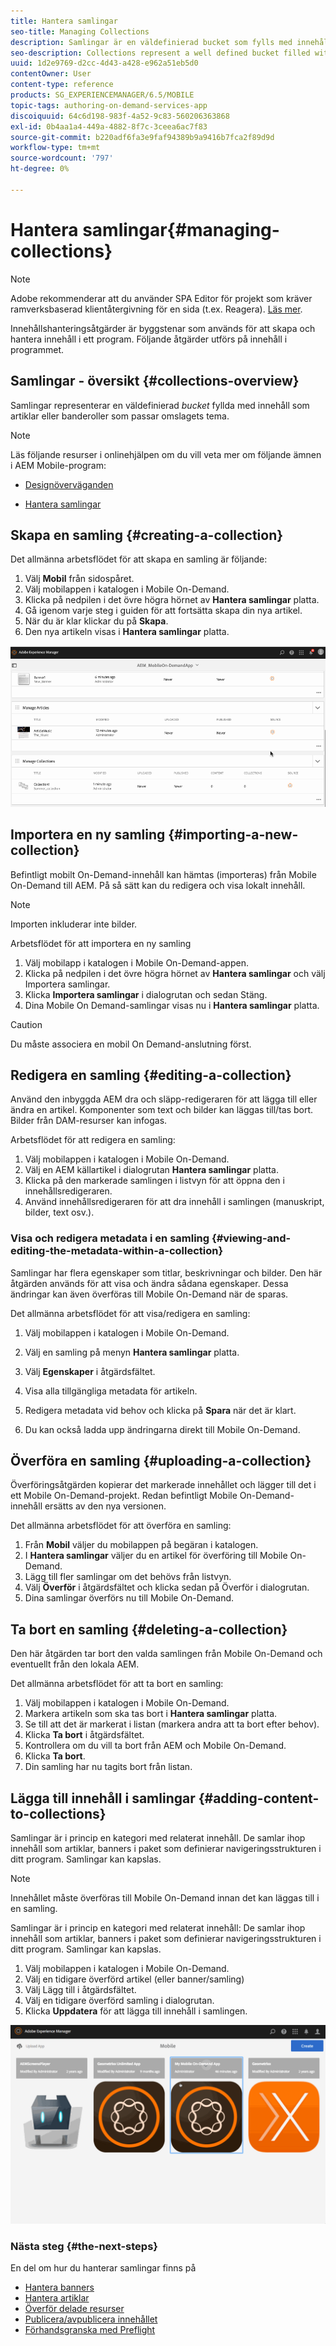 ```yaml
---
title: Hantera samlingar
seo-title: Managing Collections
description: Samlingar är en väldefinierad bucket som fylls med innehåll som artiklar eller banderoller som passar omslagets tema. Följ den här sidan om du vill veta mer.
seo-description: Collections represent a well defined bucket filled with content such as articles or banners that suits the cover's theme. Follow this page to learn more.
uuid: 1d2e9769-d2cc-4d43-a428-e962a51eb5d0
contentOwner: User
content-type: reference
products: SG_EXPERIENCEMANAGER/6.5/MOBILE
topic-tags: authoring-on-demand-services-app
discoiquuid: 64c6d198-983f-4a52-9c83-560206363868
exl-id: 0b4aa1a4-449a-4882-8f7c-3ceea6ac7f83
source-git-commit: b220adf6fa3e9faf94389b9a9416b7fca2f89d9d
workflow-type: tm+mt
source-wordcount: '797'
ht-degree: 0%

---
```


# Hantera samlingar{#managing-collections}

>[!NOTE]
>
>Adobe rekommenderar att du använder SPA Editor för projekt som kräver ramverksbaserad klientåtergivning för en sida (t.ex. Reagera). [Läs mer](/help/sites-developing/spa-overview.md).

Innehållshanteringsåtgärder är byggstenar som används för att skapa och hantera innehåll i ett program. Följande åtgärder utförs på innehåll i programmet.

## Samlingar - översikt {#collections-overview}

Samlingar representerar en väldefinierad *bucket* fyllda med innehåll som artiklar eller banderoller som passar omslagets tema.

>[!NOTE]
>
>Läs följande resurser i onlinehjälpen om du vill veta mer om följande ämnen i AEM Mobile-program:
>
>* [Designöverväganden](https://helpx.adobe.com/digital-publishing-solution/help/design-app.html)
>
>* [Hantera samlingar](https://helpx.adobe.com/digital-publishing-solution/help/creating-collections.html)
>


## Skapa en samling {#creating-a-collection}

Det allmänna arbetsflödet för att skapa en samling är följande:

1. Välj **Mobil** från sidospåret.
1. Välj mobilappen i katalogen i Mobile On-Demand.
1. Klicka på nedpilen i det övre högra hörnet av **Hantera samlingar** platta.
1. Gå igenom varje steg i guiden för att fortsätta skapa din nya artikel.
1. När du är klar klickar du på **Skapa**.
1. Den nya artikeln visas i **Hantera samlingar** platta.

![chlimage_1-1](assets/chlimage_1-1.gif)

## Importera en ny samling {#importing-a-new-collection}

Befintligt mobilt On-Demand-innehåll kan hämtas (importeras) från Mobile On-Demand till AEM. På så sätt kan du redigera och visa lokalt innehåll.

>[!NOTE]
>
>Importen inkluderar inte bilder.

Arbetsflödet för att importera en ny samling

1. Välj mobilapp i katalogen i Mobile On-Demand-appen.
1. Klicka på nedpilen i det övre högra hörnet av **Hantera samlingar** och välj Importera samlingar.
1. Klicka **Importera samlingar** i dialogrutan och sedan Stäng.
1. Dina Mobile On Demand-samlingar visas nu i **Hantera samlingar** platta.

>[!CAUTION]
>
>Du måste associera en mobil On Demand-anslutning först.

## Redigera en samling {#editing-a-collection}

Använd den inbyggda AEM dra och släpp-redigeraren för att lägga till eller ändra en artikel. Komponenter som text och bilder kan läggas till/tas bort. Bilder från DAM-resurser kan infogas.

Arbetsflödet för att redigera en samling:

1. Välj mobilappen i katalogen i Mobile On-Demand.
1. Välj en AEM källartikel i dialogrutan **Hantera samlingar** platta.
1. Klicka på den markerade samlingen i listvyn för att öppna den i innehållsredigeraren.
1. Använd innehållsredigeraren för att dra innehåll i samlingen (manuskript, bilder, text osv.).

### Visa och redigera metadata i en samling {#viewing-and-editing-the-metadata-within-a-collection}

Samlingar har flera egenskaper som titlar, beskrivningar och bilder. Den här åtgärden används för att visa och ändra sådana egenskaper. Dessa ändringar kan även överföras till Mobile On-Demand när de sparas.

Det allmänna arbetsflödet för att visa/redigera en samling:

1. Välj mobilappen i katalogen i Mobile On-Demand.
1. Välj en samling på menyn **Hantera samlingar** platta.

1. Välj **Egenskaper** i åtgärdsfältet.
1. Visa alla tillgängliga metadata för artikeln.
1. Redigera metadata vid behov och klicka på **Spara** när det är klart.
1. Du kan också ladda upp ändringarna direkt till Mobile On-Demand.

## Överföra en samling {#uploading-a-collection}

Överföringsåtgärden kopierar det markerade innehållet och lägger till det i ett Mobile On-Demand-projekt. Redan befintligt Mobile On-Demand-innehåll ersätts av den nya versionen.

Det allmänna arbetsflödet för att överföra en samling:

1. Från **Mobil** väljer du mobilappen på begäran i katalogen.
1. I **Hantera samlingar** väljer du en artikel för överföring till Mobile On-Demand.
1. Lägg till fler samlingar om det behövs från listvyn.
1. Välj **Överför** i åtgärdsfältet och klicka sedan på Överför i dialogrutan.
1. Dina samlingar överförs nu till Mobile On-Demand.

## Ta bort en samling {#deleting-a-collection}

Den här åtgärden tar bort den valda samlingen från Mobile On-Demand och eventuellt från den lokala AEM.

Det allmänna arbetsflödet för att ta bort en samling:

1. Välj mobilappen i katalogen i Mobile On-Demand.
1. Markera artikeln som ska tas bort i **Hantera samlingar** platta.
1. Se till att det är markerat i listan (markera andra att ta bort efter behov).
1. Klicka **Ta bort** i åtgärdsfältet.
1. Kontrollera om du vill ta bort från AEM och Mobile On-Demand.
1. Klicka **Ta bort**.
1. Din samling har nu tagits bort från listan.

## Lägga till innehåll i samlingar {#adding-content-to-collections}

Samlingar är i princip en kategori med relaterat innehåll. De samlar ihop innehåll som artiklar, banners i paket som definierar navigeringsstrukturen i ditt program. Samlingar kan kapslas.

>[!NOTE]
>
>Innehållet måste överföras till Mobile On-Demand innan det kan läggas till i en samling.

Samlingar är i princip en kategori med relaterat innehåll: De samlar ihop innehåll som artiklar, banners i paket som definierar navigeringsstrukturen i ditt program. Samlingar kan kapslas.

1. Välj mobilappen i katalogen i Mobile On-Demand.
1. Välj en tidigare överförd artikel (eller banner/samling)
1. Välj Lägg till i åtgärdsfältet.
1. Välj en tidigare överförd samling i dialogrutan.
1. Klicka **Uppdatera** för att lägga till innehåll i samlingen.

![chlimage_1-2](assets/chlimage_1-2.gif)

### Nästa steg {#the-next-steps}

En del om hur du hanterar samlingar finns på

* [Hantera banners](/help/mobile/mobile-on-demand-managing-banners.md)
* [Hantera artiklar](/help/mobile/mobile-on-demand-managing-articles.md)
* [Överför delade resurser](/help/mobile/mobile-on-demand-shared-resources.md)
* [Publicera/avpublicera innehållet](/help/mobile/mobile-on-demand-publishing-unpublishing.md)
* [Förhandsgranska med Preflight](/help/mobile/aem-mobile-manage-ondemand-services.md)

